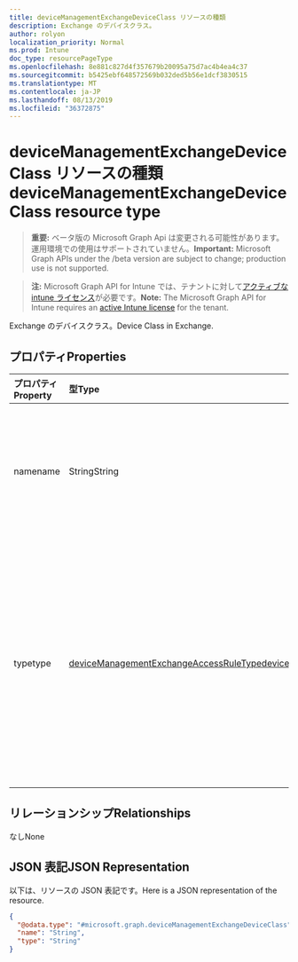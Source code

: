 ```yaml
---
title: deviceManagementExchangeDeviceClass リソースの種類
description: Exchange のデバイスクラス。
author: rolyon
localization_priority: Normal
ms.prod: Intune
doc_type: resourcePageType
ms.openlocfilehash: 8e881c827d4f357679b20095a75d7ac4b4ea4c37
ms.sourcegitcommit: b5425ebf648572569b032ded5b56e1dcf3830515
ms.translationtype: MT
ms.contentlocale: ja-JP
ms.lasthandoff: 08/13/2019
ms.locfileid: "36372875"
---
```

# <a name="devicemanagementexchangedeviceclass-resource-type"></a><span data-ttu-id="45659-103">deviceManagementExchangeDeviceClass リソースの種類</span><span class="sxs-lookup"><span data-stu-id="45659-103">deviceManagementExchangeDeviceClass resource type</span></span>

> <span data-ttu-id="45659-104">**重要:** ベータ版の Microsoft Graph Api は変更される可能性があります。運用環境での使用はサポートされていません。</span><span class="sxs-lookup"><span data-stu-id="45659-104">**Important:** Microsoft Graph APIs under the /beta version are subject to change; production use is not supported.</span></span>

> <span data-ttu-id="45659-105">**注:** Microsoft Graph API for Intune では、テナントに対して[アクティブな intune ライセンス](https://go.microsoft.com/fwlink/?linkid=839381)が必要です。</span><span class="sxs-lookup"><span data-stu-id="45659-105">**Note:** The Microsoft Graph API for Intune requires an [active Intune license](https://go.microsoft.com/fwlink/?linkid=839381) for the tenant.</span></span>

<span data-ttu-id="45659-106">Exchange のデバイスクラス。</span><span class="sxs-lookup"><span data-stu-id="45659-106">Device Class in Exchange.</span></span>

## <a name="properties"></a><span data-ttu-id="45659-107">プロパティ</span><span class="sxs-lookup"><span data-stu-id="45659-107">Properties</span></span>
|<span data-ttu-id="45659-108">プロパティ</span><span class="sxs-lookup"><span data-stu-id="45659-108">Property</span></span>|<span data-ttu-id="45659-109">型</span><span class="sxs-lookup"><span data-stu-id="45659-109">Type</span></span>|<span data-ttu-id="45659-110">説明</span><span class="sxs-lookup"><span data-stu-id="45659-110">Description</span></span>|
|:---|:---|:---|
|<span data-ttu-id="45659-111">name</span><span class="sxs-lookup"><span data-stu-id="45659-111">name</span></span>|<span data-ttu-id="45659-112">String</span><span class="sxs-lookup"><span data-stu-id="45659-112">String</span></span>|<span data-ttu-id="45659-113">このルールの影響を受けるデバイスクラスの名前。</span><span class="sxs-lookup"><span data-stu-id="45659-113">Name of the device class which will be impacted by this rule.</span></span>|
|<span data-ttu-id="45659-114">type</span><span class="sxs-lookup"><span data-stu-id="45659-114">type</span></span>|[<span data-ttu-id="45659-115">deviceManagementExchangeAccessRuleType</span><span class="sxs-lookup"><span data-stu-id="45659-115">deviceManagementExchangeAccessRuleType</span></span>](../resources/intune-onboarding-devicemanagementexchangeaccessruletype.md)|<span data-ttu-id="45659-116">このルールの影響を受けるデバイスの種類 (例: Model, Family)。</span><span class="sxs-lookup"><span data-stu-id="45659-116">Type of device which is impacted by this rule e.g. Model, Family.</span></span> <span data-ttu-id="45659-117">可能な値: `family`、`model`。</span><span class="sxs-lookup"><span data-stu-id="45659-117">Possible values are: `family`, `model`.</span></span>|

## <a name="relationships"></a><span data-ttu-id="45659-118">リレーションシップ</span><span class="sxs-lookup"><span data-stu-id="45659-118">Relationships</span></span>
<span data-ttu-id="45659-119">なし</span><span class="sxs-lookup"><span data-stu-id="45659-119">None</span></span>

## <a name="json-representation"></a><span data-ttu-id="45659-120">JSON 表記</span><span class="sxs-lookup"><span data-stu-id="45659-120">JSON Representation</span></span>
<span data-ttu-id="45659-121">以下は、リソースの JSON 表記です。</span><span class="sxs-lookup"><span data-stu-id="45659-121">Here is a JSON representation of the resource.</span></span>
<!-- {
  "blockType": "resource",
  "@odata.type": "microsoft.graph.deviceManagementExchangeDeviceClass"
}
-->
``` json
{
  "@odata.type": "#microsoft.graph.deviceManagementExchangeDeviceClass",
  "name": "String",
  "type": "String"
}
```




